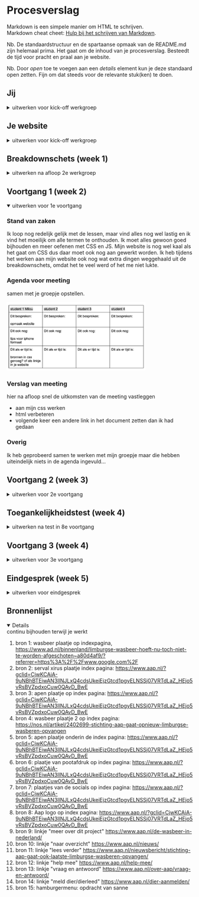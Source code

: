 # Procesverslag
Markdown is een simpele manier om HTML te schrijven.  
Markdown cheat cheet: [Hulp bij het schrijven van Markdown](https://github.com/adam-p/markdown-here/wiki/Markdown-Cheatsheet).

Nb. De standaardstructuur en de spartaanse opmaak van de README.md zijn helemaal prima. Het gaat om de inhoud van je procesverslag. Besteedt de tijd voor pracht en praal aan je website.

Nb. Door *open* toe te voegen aan een *details* element kun je deze standaard open zetten. Fijn om dat steeds voor de relevante stuk(ken) te doen.





## Jij

<details>
<summary>uitwerken voor kick-off werkgroep</summary>

### Auteur:
Milou Mulder

#### Je startniveau:
Blauw

#### Je focus:
responsive plane
 
</details>





## Je website

<details >
<summary>uitwerken voor kick-off werkgroep</summary>

### Je opdracht:
 <a= href= "https://www.aap.nl/"> stichting aap <a>

#### Screenshot(s) van de eerste pagina (small screen): 
homepage  
<img src="images/indexpagina!.jpg" width="375px" alt="homepage">

#### Screenshot(s) van de tweede pagina (small screen):
contact <br>
<img src="images/contactpagina!.jpg" width="375px" alt="contact pagina">
 
</details>



## Breakdownschets (week 1)

<details>
<summary>uitwerken na afloop 2e werkgroep</summary>

### de hele pagina: 
<img src="images/siteuitgeschrevenhome.jpg" width="375px" alt="breakdown van de home pagina">

### contact pagina: 
<img src="images/siteuitgeschrevencontact.jpg" width="375px" alt="breakdown van contactpagina">

### overig
uiteindelijk heb ik wat kleine dingetjes van deze schets weggelaten, omdat het mij niet lukte of het had geen toegevoegde waarden.

</details>





## Voortgang 1 (week 2)

<details open>
<summary>uitwerken voor 1e voortgang</summary>

### Stand van zaken

Ik loop nog redelijk gelijk met de lessen, maar vind alles nog wel lastig en ik vind het moeilijk om alle termen te onthouden. Ik moet alles gewoon goed bijhouden en meer oefenen met CSS en JS. Mijn website is nog wel kaal als het gaat om CSS dus daar moet ook nog aan gewerkt worden. Ik heb tijdens het werken aan mijn website ook nog wat extra dingen weggehaald uit de breakdownschets, omdat het te veel werd of het me niet lukte. 


### Agenda voor meeting
samen met je groepje opstellen.

<img src="images/agenda1.png" width="375px" alt="agenda team">


### Verslag van meeting
hier na afloop snel de uitkomsten van de meeting vastleggen

- aan mijn css werken 
- html verbeteren 
- volgende keer een andere link in het document zetten dan ik had gedaan 

### Overig
Ik heb geprobeerd samen te werken met mijn groepje maar die hebben uiteindelijk niets in de agenda ingevuld...

</details>





## Voortgang 2 (week 3)

<details>
<summary>uitwerken voor 2e voortgang</summary>

### Stand van zaken
Ik heb wat meer css in mijn pagina verwerkt, maar ik moet wel volgde week extra hieraan gaan werken. Ook moet ik beginnen aan mijn tweede pagina en werken aan mijn hamburger menu. Het javascript gedeelte viel me nog wel tegen en de opdrachten die we moesten maken met css waren te doen, maar als je die in je eigen website moet verwerken, dan valt het ook nog erg tegen. 


### Agenda voor meeting
samen met je groepje opstellen

<img src="images/agenda2.png" width="375px" alt="agenda team">


### Verslag van meeting
hier na afloop snel de uitkomsten van de meeting vastleggen

- foto's gewoon in photoshop kleiner maken is makkelijk
- hamburger menu moet je even zelf kijken in de opdrachten en sommige opdrachten gewoon opnieuw maken om dat te kunnen maken 

### Overig
Ik heb weer geprobeerd samen te werken met mijn groepje maar die hebben uiteindelijk niets in de agenda ingevuld...

</details>





## Toegankelijkheidstest (week 4)

<details>
<summary>uitwerken na test in 8e voortgang</summary>

### Bevindingen
Lijst met je bevindingen die in de test naar voren kwamen:

#### voice-over
Als ik de voice-over test doe, dan leest hij de buttons bijvoorbeeld wel voor maar de tekst zoals titels niet. 

Dit zou opgelost kunnen worden door een naam te geven aan de titels zodat deze ook voorgelezen kunnen worden, maar dit is mij niet gelukt.

#### Voice-over 
De stem van de voice-over is mega vervelend. Na een minuut word het al vervelend. 

Ze zouden de stem wat meer mensenlijk kunnen maken en niet zo'n robot stem, maar wat ik zelf zou kunnen doen is de tekst duidelijker maken voor de gebruiker.

#### Voice-over 
Als je op mijn hamburger menu drukt dan zegt hij knop, maar dat is niet heel duidelijk voor de mensen die niet weten dat dat een hamburger menu is.  

Dan kan je misschien de naam veranderen van de button waardoor hij het duidelijker zegt. 

#### Bril blur 
Als je de blur bril op doet dan kan ik de linkjes in het donkergroen over de groene achtergrond en de witte tekst over de plaatjes niet goed lezen en zelfs de oranje tekst bijna niet, alleen als je heel dichtbij zit kan je het lezen.

Als de linkjes en de tekst dikgedrukt zijn en zwart gemaakt worden zou het beter te lezen zijn, maar blijft lastig. 

#### Bril wazig
Als je de de wazige bril op doet kan je ook het groene linkje niet zien 

Als de linkjes dikgedrukt zijn en zwart of donkergroen gemaakt worden zou het beter te lezen zijn 

#### Bril diabetes
Als je de de diabetes bril op doet kan opzich nog wel alles zien, maar je moet wel goed focussen op de letters 

#### motoriek elastiekje 
Je kan door het elastiekje je site nog redelijk bedienen maar het wordt wel lastig   

#### motoriek apparaatje
Je kan door het apparaatje niet heel goed je site bedienen. 

Dit zou je kunnen oplossen door te kunnen tabben door de website met je mond. Dit is wel lastig. Je kan nu wel door mijn website heen tabben.

</details>


## Voortgang 3 (week 4)

<details>
<summary>uitwerken voor 3e voortgang</summary>

### Stand van zaken
Ik moet nog veel doen aan mijn tweede pagina, maar dat hoeft niet heel veel werk te zijn. Dat zijn alleen een paar formuliertjes maken en verder is de header en de footer hetzelfde als de eerste pagina die ik heb gemaakt. 


### Agenda voor meeting
samen met je groepje opstellen

<img src="images/agenda3.png" width="375px" alt="agenda team">


### Verslag van meeting
hier na afloop snel de uitkomsten van de meeting vastleggen

- socials op zijn plaats zetten is gelukt 
- volgens de feedback moest ik van alle sections in mijn css id's maken, maar er werd juist verteld dat ik dat niet mocht gebruiken in de les dus dat ga ik niet veel veranderen. 

### Overig
Mijn groepje heeft weer niks in de agenda ingevuld...

</details>





## Eindgesprek (week 5)

<details>
<summary>uitwerken voor eindgesprek</summary>

### Stand van zaken
Ik ben trots op hoever ik ben gekomen. Het is niet perfect, maar wel beter dan ik had verwacht. Ik had misschien wat meer animaties willen toevoegen en extra gekke dingen, maar dat werd me een beetje te veel en te moeilijk. Daarom heb ik bij simpel gehouden, maar wel alles gedaan wat moest voor een voldoende (hoop ik).

### Screenshot(s)

indexpagina

<img src="images/home1.png" width="375px" alt="screenshots">

<img src="images/home2.png" width="375px" alt="screenshots">

<img src="images/home3.png" width="375px" alt="screenshots">

<img src="images/home4.png" width="375px" alt="screenshots">

contactpagina

<img src="images/contact1.png" width="375px" alt="screenshots">

<img src="images/contact2.png" width="375px" alt="screenshots">

<img src="images/contact3.png" width="375px" alt="screenshots">

</details>





## Bronnenlijst

<details open>
<summary>continu bijhouden terwijl je werkt</summary>

1. bron 1: wasbeer plaatje op indexpagina, https://www.ad.nl/binnenland/limburgse-wasbeer-hoeft-nu-toch-niet-te-worden-afgeschoten~a80d4af9/?referrer=https%3A%2F%2Fwww.google.com%2F 
2. bron 2: serval xirus plaatje index pagina: https://www.aap.nl/?gclid=CjwKCAiA-9uNBhBTEiwAN3IlNJLxQ4cdsUkeiEjzGtcd1pgyELNSSj07VRTdLaZ_HEjo5vRsBVZpdxoCuw0QAvD_BwE
3. bron 3: apen plaatje op index pagina: https://www.aap.nl/?gclid=CjwKCAiA-9uNBhBTEiwAN3IlNJLxQ4cdsUkeiEjzGtcd1pgyELNSSj07VRTdLaZ_HEjo5vRsBVZpdxoCuw0QAvD_BwE
4. bron 4: wasbeer plaatje 2 op index pagina: https://nos.nl/artikel/2402699-stichting-aap-gaat-opnieuw-limburgse-wasberen-opvangen
5. bron 5: apen plaatje onderin de index pagina: https://www.aap.nl/?gclid=CjwKCAiA-9uNBhBTEiwAN3IlNJLxQ4cdsUkeiEjzGtcd1pgyELNSSj07VRTdLaZ_HEjo5vRsBVZpdxoCuw0QAvD_BwE
6. bron 6: plaatje van pootafdruk op index pagina: https://www.aap.nl/?gclid=CjwKCAiA-9uNBhBTEiwAN3IlNJLxQ4cdsUkeiEjzGtcd1pgyELNSSj07VRTdLaZ_HEjo5vRsBVZpdxoCuw0QAvD_BwE
7. bron 7: plaatjes van de socials op index pagina: https://www.aap.nl/?gclid=CjwKCAiA-9uNBhBTEiwAN3IlNJLxQ4cdsUkeiEjzGtcd1pgyELNSSj07VRTdLaZ_HEjo5vRsBVZpdxoCuw0QAvD_BwE
8. bron 8: Aap logo op index pagina: https://www.aap.nl/?gclid=CjwKCAiA-9uNBhBTEiwAN3IlNJLxQ4cdsUkeiEjzGtcd1pgyELNSSj07VRTdLaZ_HEjo5vRsBVZpdxoCuw0QAvD_BwE
10. bron 9: linkje "meer over dit project" https://www.aap.nl/de-wasbeer-in-nederland/
11. bron 10: linkje "naar overzicht" https://www.aap.nl/nieuws/
12. bron 11: linkje "lees verder" https://www.aap.nl/nieuwsbericht/stichting-aap-gaat-ook-laatste-limburgse-wasberen-opvangen/
13. bron 12: linkje "help mee" https://www.aap.nl/help-mee/
14. bron 13: linkje "vraag en antwoord" https://www.aap.nl/over-aap/vraag-en-antwoord/
15. bron 14: linkje "meld dier/dierleed" https://www.aap.nl/dier-aanmelden/
16. bron 15: hamburgermenu: opdracht van sanne

</details>